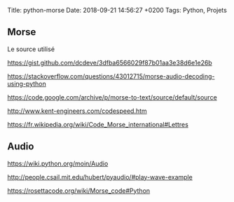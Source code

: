 Title:  python-morse
Date:   2018-09-21 14:56:27 +0200
Tags: Python, Projets


## Morse

Le source utilisé

<https://gist.github.com/dcdeve/3dfba6566029f87b01aa3e38d6e1e26b>

<https://stackoverflow.com/questions/43012715/morse-audio-decoding-using-python>

<https://code.google.com/archive/p/morse-to-text/source/default/source>

<http://www.kent-engineers.com/codespeed.htm>

<https://fr.wikipedia.org/wiki/Code_Morse_international#Lettres>

## Audio

<https://wiki.python.org/moin/Audio>

<http://people.csail.mit.edu/hubert/pyaudio/#play-wave-example>

<https://rosettacode.org/wiki/Morse_code#Python>

